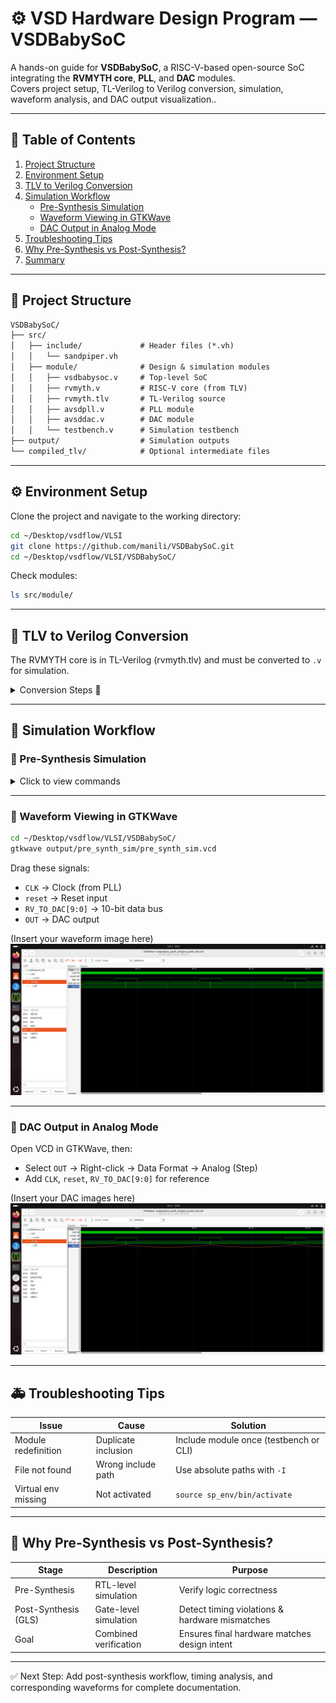 
# ⚙️ VSD Hardware Design Program — VSDBabySoC

A hands-on guide for **VSDBabySoC**, a RISC-V-based open-source SoC integrating the **RVMYTH core**, **PLL**, and **DAC** modules.  
Covers project setup, TL-Verilog to Verilog conversion, simulation, waveform analysis, and DAC output visualization..

---

## 📘 Table of Contents

1. [Project Structure](#project-structure)
2. [Environment Setup](#environment-setup)
3. [TLV to Verilog Conversion](#tlv-to-verilog-conversion)
4. [Simulation Workflow](#simulation-workflow)
    - [Pre-Synthesis Simulation](#pre-synthesis-simulation)
    - [Waveform Viewing in GTKWave](#waveform-viewing-in-gtkwave)
    - [DAC Output in Analog Mode](#dac-output-in-analog-mode)
5. [Troubleshooting Tips](#troubleshooting-tips)
6. [Why Pre-Synthesis vs Post-Synthesis?](#why-pre-synthesis-vs-post-synthesis)
7. [Summary](#summary)

---

## 🧱 Project Structure

```txt
VSDBabySoC/
├── src/
│   ├── include/             # Header files (*.vh)
│   │   └── sandpiper.vh
│   ├── module/              # Design & simulation modules
│   │   ├── vsdbabysoc.v     # Top-level SoC
│   │   ├── rvmyth.v         # RISC-V core (from TLV)
│   │   ├── rvmyth.tlv       # TL-Verilog source
│   │   ├── avsdpll.v        # PLL module
│   │   ├── avsddac.v        # DAC module
│   │   └── testbench.v      # Simulation testbench
├── output/                  # Simulation outputs
└── compiled_tlv/            # Optional intermediate files
````

---

## ⚙️ Environment Setup

Clone the project and navigate to the working directory:

```bash
cd ~/Desktop/vsdflow/VLSI
git clone https://github.com/manili/VSDBabySoC.git
cd ~/Desktop/vsdflow/VLSI/VSDBabySoC/
```

Check modules:

```bash
ls src/module/
```

---

## 🔧 TLV to Verilog Conversion

The RVMYTH core is in TL-Verilog (rvmyth.tlv) and must be converted to `.v` for simulation.

<details> 
<summary>Conversion Steps 🔧</summary>

```bash
# 1️⃣ Install virtual environment & pip
sudo apt update
sudo apt install python3-venv python3-pip

# 2️⃣ Create & activate virtual environment
cd ~/Desktop/vsdflow/VLSI/VSDBabySoC/
python3 -m venv sp_env
source sp_env/bin/activate

# 3️⃣ Install SandPiper-SaaS
pip install pyyaml click sandpiper-saas

# 4️⃣ Convert TLV → Verilog
sandpiper-saas -i ./src/module/*.tlv -o rvmyth.v --bestsv --noline -p verilog --outdir ./src/module/
```
![](https://github.com/Devichinni20/VSDBabySoC_Week2/blob/6f70c22b76289cf1da0980ae590a11851c3fa5f7/Labs_Part_2/Images/VirtualBox_opensource_tool_ubuntu_02_10_2025_15_37_38.png)

✅ Output: `rvmyth.v` in `src/module/`.

```bash
ls src/module/ | grep rvmyth
```

💡 Activate env before every session:

```bash
source sp_env/bin/activate
```

Deactivate when done:

```bash
deactivate
```

</details>

---

## 🧠 Simulation Workflow

### 🔹 Pre-Synthesis Simulation

<details> 
<summary>Click to view commands</summary>

```bash
cd ~/Desktop/vsdflow/VLSI/VSDBabySoC/
mkdir -p output/pre_synth_sim

iverilog -o output/pre_synth_sim/pre_synth_sim.out \
  -DPRE_SYNTH_SIM \
  -I src/include \
  -I src/module \
  src/module/testbench.v

cd output/pre_synth_sim
./pre_synth_sim.out
```

* `-DPRE_SYNTH_SIM`: Enables pre-synthesis macros

 ![]( https://github.com/Devichinni20/VSDBabySoC_Week2/blob/6f70c22b76289cf1da0980ae590a11851c3fa5f7/Labs_Part_2/Images/VirtualBox_opensource_tool_ubuntu_02_10_2025_16_03_07.png)
* Generates `pre_synth_sim.vcd` for GTKWave

</details>

---

### 🔹 Waveform Viewing in GTKWave

```bash
cd ~/Desktop/vsdflow/VLSI/VSDBabySoC/
gtkwave output/pre_synth_sim/pre_synth_sim.vcd
```

Drag these signals:

* `CLK` → Clock (from PLL)
* `reset` → Reset input
* `RV_TO_DAC[9:0]` → 10-bit data bus
* `OUT` → DAC output

(Insert your waveform image here)
![Waveform ](https://github.com/Devichinni20/VSDBabySoC_Week2/blob/6f70c22b76289cf1da0980ae590a11851c3fa5f7/Labs_Part_2/Images/VirtualBox_opensource_tool_ubuntu_02_10_2025_16_02_30.png)


---

### 🔹 DAC Output in Analog Mode

Open VCD in GTKWave, then:

* Select `OUT` → Right-click → Data Format → Analog (Step)
* Add `CLK`, `reset`, `RV_TO_DAC[9:0]` for reference

(Insert your DAC images here)
![DAC Analog](https://github.com/Devichinni20/VSDBabySoC_Week2/blob/6f70c22b76289cf1da0980ae590a11851c3fa5f7/Labs_Part_2/Images/VirtualBox_opensource_tool_ubuntu_02_10_2025_16_06_27.png)


---

## 🚑 Troubleshooting Tips

| Issue               | Cause               | Solution                               |
| ------------------- | ------------------- | -------------------------------------- |
| Module redefinition | Duplicate inclusion | Include module once (testbench or CLI) |
| File not found      | Wrong include path  | Use absolute paths with `-I`           |
| Virtual env missing | Not activated       | `source sp_env/bin/activate`           |

---

## 🎯 Why Pre-Synthesis vs Post-Synthesis?

| Stage                | Description           | Purpose                                        |
| -------------------- | --------------------- | ---------------------------------------------- |
| Pre-Synthesis        | RTL-level simulation  | Verify logic correctness                       |
| Post-Synthesis (GLS) | Gate-level simulation | Detect timing violations & hardware mismatches |
| Goal                 | Combined verification | Ensures final hardware matches design intent   |

---



✅ Next Step: Add post-synthesis workflow, timing analysis, and corresponding waveforms for complete documentation.






